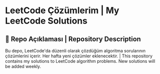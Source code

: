 # LeetCode Çözümlerim | My LeetCode Solutions

## 📌 Repo Açıklaması | Repository Description
Bu depo, LeetCode'da düzenli olarak çözdüğüm algoritma sorularının çözümlerini içerir. Her hafta yeni çözümler eklenecektir. | This repository contains my solutions to LeetCode algorithm problems. New solutions will be added weekly.
